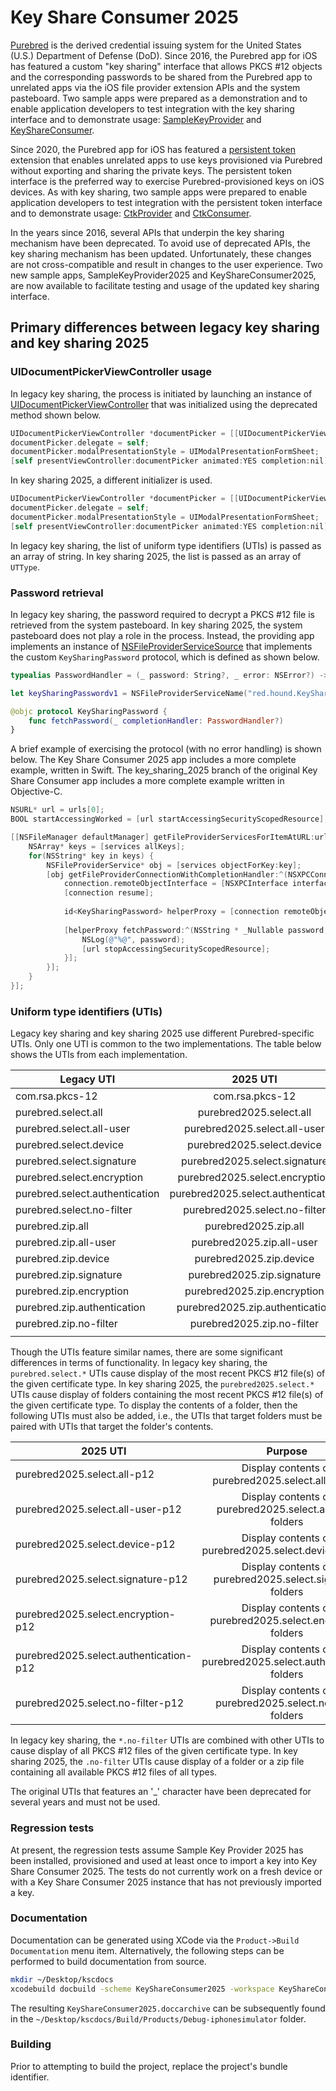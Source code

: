 # Key Share Consumer 2025

[Purebred](https://public.cyber.mil/pki-pke/purebred-2/) is the derived credential issuing system for the United States (U.S.) Department of Defense (DoD). Since 2016, the Purebred app for iOS has featured a custom "key sharing" interface that allows PKCS #12 objects and the corresponding passwords to be shared from the Purebred app to unrelated apps via the iOS file provider extension APIs and the system pasteboard. Two sample apps were prepared as a demonstration and to enable application developers to test integration with the key sharing interface and to demonstrate usage: [SampleKeyProvider](https://github.com/Purebred/SampleKeyProvider) and [KeyShareConsumer](https://github.com/Purebred/KeyShareConsumer). 

Since 2020, the Purebred app for iOS has featured a [persistent token](https://developer.apple.com/documentation/cryptotokenkit) extension that enables unrelated apps to use keys provisioned via Purebred without exporting and sharing the private keys. The persistent token interface is the preferred way to exercise Purebred-provisioned keys on iOS devices. As with key sharing, two sample apps were prepared to enable application developers to test integration with the persistent token interface and to demonstrate usage: [CtkProvider](https://github.com/Purebred/CtkProvider) and [CtkConsumer](https://github.com/Purebred/CtkConsumer).

In the years since 2016, several APIs that underpin the key sharing mechanism have been deprecated. To avoid use of deprecated APIs, the key sharing mechanism has been updated. Unfortunately, these changes are not cross-compatible and result in changes to the user experience. Two new sample apps, SampleKeyProvider2025 and KeyShareConsumer2025, are now available to facilitate testing and usage of the updated key sharing interface.

## Primary differences between legacy key sharing and key sharing 2025

### UIDocumentPickerViewController usage

In legacy key sharing, the process is initiated by launching an instance of [UIDocumentPickerViewController](https://developer.apple.com/documentation/uikit/uidocumentpickerviewcontroller?language=objc) that was initialized using the deprecated method shown below.

```objectivec
UIDocumentPickerViewController *documentPicker = [[UIDocumentPickerViewController alloc] initWithDocumentTypes:utis inMode:UIDocumentPickerModeOpen];
documentPicker.delegate = self;
documentPicker.modalPresentationStyle = UIModalPresentationFormSheet;
[self presentViewController:documentPicker animated:YES completion:nil];
```

In key sharing 2025, a different initializer is used.

```objectivec
UIDocumentPickerViewController *documentPicker = [[UIDocumentPickerViewController alloc] initForOpeningContentTypes: uniformTypeIdentifiers];
documentPicker.delegate = self;
documentPicker.modalPresentationStyle = UIModalPresentationFormSheet;
[self presentViewController:documentPicker animated:YES completion:nil];
```

In legacy key sharing, the list of uniform type identifiers (UTIs) is passed as an array of string. In key sharing 2025, the list is passed as an array of ``UTType``.

### Password retrieval

In legacy key sharing, the password required to decrypt a PKCS #12 file is retrieved from the system pasteboard. In key sharing 2025, the system pasteboard does not play a role in the process. Instead, the providing app implements an instance of [NSFileProviderServiceSource](https://developer.apple.com/documentation/fileprovider/nsfileproviderservicesource?language=objc) that implements the custom ``KeySharingPassword`` protocol, which is defined as shown below.

```swift
typealias PasswordHandler = (_ password: String?, _ error: NSError?) -> Void

let keySharingPasswordv1 = NSFileProviderServiceName("red.hound.KeySharingPassword-v1.0.0")

@objc protocol KeySharingPassword {
    func fetchPassword(_ completionHandler: PasswordHandler?)
}
```

A brief example of exercising the protocol (with no error handling) is shown below. The Key Share Consumer 2025 app includes a more complete example, written in Swift. The key_sharing_2025 branch of the original Key Share Consumer app includes a more complete example written in Objective-C.

```objectivec
NSURL* url = urls[0];
BOOL startAccessingWorked = [url startAccessingSecurityScopedResource];

[[NSFileManager defaultManager] getFileProviderServicesForItemAtURL:url completionHandler:^(NSDictionary<NSFileProviderServiceName,NSFileProviderService *> * _Nullable services, NSError * _Nullable error) {
    NSArray* keys = [services allKeys];
    for(NSString* key in keys) {
        NSFileProviderService* obj = [services objectForKey:key];
        [obj getFileProviderConnectionWithCompletionHandler:^(NSXPCConnection * _Nullable connection, NSError * _Nullable error)  {
            connection.remoteObjectInterface = [NSXPCInterface interfaceWithProtocol: @protocol(KeySharingPassword)];
            [connection resume];
            
            id<KeySharingPassword> helperProxy = [connection remoteObjectProxyWithErrorHandler:^(NSError* error) {}];
            
            [helperProxy fetchPassword:^(NSString * _Nullable password, NSError * _Nullable error) {
                NSLog(@"%@", password);
                [url stopAccessingSecurityScopedResource];
            }];
        }];
    }
}];
```

### Uniform type identifiers (UTIs)

Legacy key sharing and key sharing 2025 use different Purebred-specific UTIs. Only one UTI is common to the two implementations. The table below shows the UTIs from each implementation.

|Legacy UTI|2025 UTI|
|---------|:-----------:|
|com.rsa.pkcs-12|com.rsa.pkcs-12|
|purebred.select.all|purebred2025.select.all|
|purebred.select.all-user|purebred2025.select.all-user|
|purebred.select.device|purebred2025.select.device|
|purebred.select.signature|purebred2025.select.signature|
|purebred.select.encryption|purebred2025.select.encryption|
|purebred.select.authentication|purebred2025.select.authentication|
|purebred.select.no-filter|purebred2025.select.no-filter|
|purebred.zip.all|purebred2025.zip.all|
|purebred.zip.all-user|purebred2025.zip.all-user|
|purebred.zip.device|purebred2025.zip.device|
|purebred.zip.signature|purebred2025.zip.signature|
|purebred.zip.encryption|purebred2025.zip.encryption|
|purebred.zip.authentication|purebred2025.zip.authentication|
|purebred.zip.no-filter|purebred2025.zip.no-filter|
|||

Though the UTIs feature similar names, there are some significant differences in terms of functionality. In legacy key sharing, the ``purebred.select.*`` UTIs cause display of the most recent PKCS #12 file(s) of the given certificate type. In key sharing 2025, the ``purebred2025.select.*`` UTIs cause display of folders containing the most recent PKCS #12 file(s) of the given certificate type. To display the contents of a folder, then the following UTIs must also be added, i.e., the UTIs that target folders must be paired with UTIs that target the folder's contents.

|2025 UTI|Purpose|
|---------|:-----------:|
|purebred2025.select.all-p12|Display contents of purebred2025.select.all folders|
|purebred2025.select.all-user-p12|Display contents of purebred2025.select.all-user folders|
|purebred2025.select.device-p12|Display contents of purebred2025.select.device folders|
|purebred2025.select.signature-p12|Display contents of purebred2025.select.signature folders|
|purebred2025.select.encryption-p12|Display contents of purebred2025.select.encryption folders|
|purebred2025.select.authentication-p12|Display contents of purebred2025.select.authentication folders|
|purebred2025.select.no-filter-p12|Display contents of purebred2025.select.no-filter folders|

In legacy key sharing, the ``*.no-filter`` UTIs are combined with other UTIs to cause display of all PKCS #12 files of the given certificate type. In key sharing 2025, the ``.no-filter`` UTIs cause display of a folder or a zip file containing all available PKCS #12 files of all types.

The original UTIs that features an '_' character have been deprecated for several years and must not be used.

### Regression tests

At present, the regression tests assume Sample Key Provider 2025 has been installed, provisioned and used at least once to import a key into Key Share Consumer 2025. The tests do not currently work on a fresh device or with a Key Share Consumer 2025 instance that has not previously imported a key.

### Documentation

Documentation can be generated using XCode via the `Product->Build Documentation` menu item. Alternatively, the following steps can be performed to build documentation from source.

```bash
mkdir ~/Desktop/kscdocs
xcodebuild docbuild -scheme KeyShareConsumer2025 -workspace KeyShareConsumer2025.xcworkspace  -destination 'platform=iOS Simulator,name=iPhone 16 Pro' -derivedDataPath ~/Desktop/kscdocs/
```

The resulting `KeyShareConsumer2025.doccarchive` can be subsequently found in the `~/Desktop/kscdocs/Build/Products/Debug-iphonesimulator` folder.

### Building

Prior to attempting to build the project, replace the project's bundle identifier.